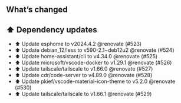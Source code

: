 ## What’s changed
## ⬆️ Dependency updates

- ⬆️ Update esphome to v2024.4.2 @renovate (#523)
- ⬆️ Update debian_12/less to v590-2.1~deb12u2 @renovate (#524)
- ⬆️ Update home-assistant/cli to v4.34.0 @renovate (#525)
- ⬆️ Update microsoft/vscode-docker to v1.29.1 @renovate (#526)
- ⬆️ Update tailscale/tailscale to v1.66.0 @renovate (#527)
- ⬆️ Update cdr/code-server to v4.89.0 @renovate (#528)
- ⬆️ Update pkief/vscode-material-icon-theme to v5.2.0 @renovate (#530)
- ⬆️ Update tailscale/tailscale to v1.66.1 @renovate (#529)
